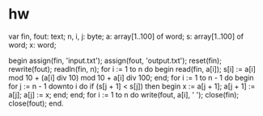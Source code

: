 # hw

var
    fin, fout: text;
    n, i, j: byte;
    a: array[1..100] of word;
    s: array[1..100] of word;
    x: word;

begin
    assign(fin, 'input.txt');
    assign(fout, 'output.txt');
    reset(fin);
    rewrite(fout);
    readln(fin, n);
    for i := 1 to n do
    begin
        read(fin, a[i]);
        s[i] := a[i] mod 10 + (a[i] div 10) mod 10 + a[i] div 100;
    end;
    for i := 1 to n - 1 do
    begin
        for j := n - 1 downto i do
            if (s[j + 1] < s[j]) then
            begin
                x := a[j + 1];
                a[j + 1] := a[j];
                a[j] := x;
            end;
    end;
    for i := 1 to n do
        write(fout, a[i], ' ');
    close(fin);
    close(fout);
end.
